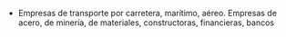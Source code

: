 - Empresas de transporte por carretera, marítimo, aéreo. Empresas de acero, de minería, de materiales, constructoras, financieras, bancos